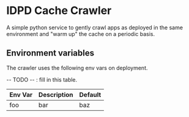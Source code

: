 # IDPD Cache Crawler

A simple python service to gently crawl apps as deployed in the same environment and "warm up" the cache on a periodic basis.

## Environment variables

The crawler uses the following env vars on deployment.

-- TODO -- : fill in this table.

| Env Var | Description | Default |
| ------- | ----------- | ------- |
| foo     | bar         | baz     |